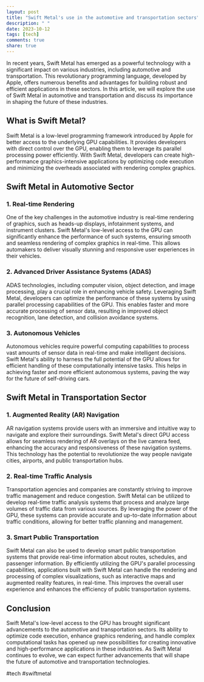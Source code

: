 ```yaml
---
layout: post
title: "Swift Metal's use in the automotive and transportation sectors"
description: " "
date: 2023-10-12
tags: [tech]
comments: true
share: true
---
```


In recent years, Swift Metal has emerged as a powerful technology with a significant impact on various industries, including automotive and transportation. This revolutionary programming language, developed by Apple, offers numerous benefits and advantages for building robust and efficient applications in these sectors. In this article, we will explore the use of Swift Metal in automotive and transportation and discuss its importance in shaping the future of these industries.

## What is Swift Metal?

Swift Metal is a low-level programming framework introduced by Apple for better access to the underlying GPU capabilities. It provides developers with direct control over the GPU, enabling them to leverage its parallel processing power efficiently. With Swift Metal, developers can create high-performance graphics-intensive applications by optimizing code execution and minimizing the overheads associated with rendering complex graphics.

## Swift Metal in Automotive Sector

### 1. Real-time Rendering

One of the key challenges in the automotive industry is real-time rendering of graphics, such as heads-up displays, infotainment systems, and instrument clusters. Swift Metal's low-level access to the GPU can significantly enhance the performance of such systems, ensuring smooth and seamless rendering of complex graphics in real-time. This allows automakers to deliver visually stunning and responsive user experiences in their vehicles.

### 2. Advanced Driver Assistance Systems (ADAS)

ADAS technologies, including computer vision, object detection, and image processing, play a crucial role in enhancing vehicle safety. Leveraging Swift Metal, developers can optimize the performance of these systems by using parallel processing capabilities of the GPU. This enables faster and more accurate processing of sensor data, resulting in improved object recognition, lane detection, and collision avoidance systems.

### 3. Autonomous Vehicles

Autonomous vehicles require powerful computing capabilities to process vast amounts of sensor data in real-time and make intelligent decisions. Swift Metal's ability to harness the full potential of the GPU allows for efficient handling of these computationally intensive tasks. This helps in achieving faster and more efficient autonomous systems, paving the way for the future of self-driving cars.

## Swift Metal in Transportation Sector

### 1. Augmented Reality (AR) Navigation

AR navigation systems provide users with an immersive and intuitive way to navigate and explore their surroundings. Swift Metal's direct GPU access allows for seamless rendering of AR overlays on the live camera feed, enhancing the accuracy and responsiveness of these navigation systems. This technology has the potential to revolutionize the way people navigate cities, airports, and public transportation hubs.

### 2. Real-time Traffic Analysis

Transportation agencies and companies are constantly striving to improve traffic management and reduce congestion. Swift Metal can be utilized to develop real-time traffic analysis systems that process and analyze large volumes of traffic data from various sources. By leveraging the power of the GPU, these systems can provide accurate and up-to-date information about traffic conditions, allowing for better traffic planning and management.

### 3. Smart Public Transportation

Swift Metal can also be used to develop smart public transportation systems that provide real-time information about routes, schedules, and passenger information. By efficiently utilizing the GPU's parallel processing capabilities, applications built with Swift Metal can handle the rendering and processing of complex visualizations, such as interactive maps and augmented reality features, in real-time. This improves the overall user experience and enhances the efficiency of public transportation systems.

## Conclusion

Swift Metal's low-level access to the GPU has brought significant advancements to the automotive and transportation sectors. Its ability to optimize code execution, enhance graphics rendering, and handle complex computational tasks has opened up new possibilities for creating innovative and high-performance applications in these industries. As Swift Metal continues to evolve, we can expect further advancements that will shape the future of automotive and transportation technologies. 

#tech #swiftmetal